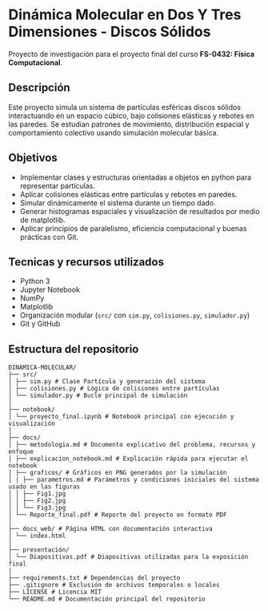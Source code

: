 # Dinámica Molecular en Dos Y Tres Dimensiones - Discos Sólidos

Proyecto de investigación para el proyecto final del curso **FS-0432: Física Computacional**.

## Descripción
Este proyecto simula un sistema de partículas esféricas discos sólidos interactuando en un espacio cúbico, bajo colisiones elásticas y rebotes en las paredes. Se estudian patrones de movimiento, distribución espacial y comportamiento colectivo usando simulación molecular básica.

## Objetivos

- Implementar clases y estructuras orientadas a objetos en python para representar partículas.
- Aplicar colisiones elásticas entre partículas y rebotes en paredes.
- Simular dinámicamente el sistema durante un tiempo dado.
- Generar histogramas espaciales y visualización de resultados por medio de matplotlib.
- Aplicar principios de paralelismo, eficiencia computacional y buenas prácticas con Git.

## Tecnicas y recursos utilizados 

- Python 3
- Jupyter Notebook
- NumPy
- Matplotlib
- Organización modular (`src/` con `sim.py`, `colisiones.py`, `simulador.py`)
- Git y GitHub

## Estructura del repositorio

```plaintext
DINAMICA-MOLECULAR/
├── src/
│ ├── sim.py # Clase Partícula y generación del sistema
│ ├── colisiones.py # Lógica de colisiones entre partículas
│ └── simulador.py # Bucle principal de simulación
│
├── notebook/
│ └── proyecto_final.ipynb # Notebook principal con ejecución y visualización
│
├── docs/
│ ├── metodologia.md # Documento explicativo del problema, recursos y enfoque
│ ├── explicacion_notebook.md # Explicación rápida para ejecutar el notebook
│ ├── graficos/ # Gráficos en PNG generados por la simulación
│ | ├── parametros.md # Parámetros y condiciones iniciales del sistema usado en las figuras
│ │ ├── Fig1.jpg
│ │ ├── Fig2.jpg
│ │ └── Fig3.jpg
│ └── Reporte_final.pdf # Reporte del proyecto en formato PDF
│
├── docs_web/ # Página HTML con documentación interactiva
│ └── index.html
│
├── presentación/
│ └── Diapositivas.pdf # Diapositivas utilizadas para la exposición final
│
├── requirements.txt # Dependencias del proyecto
├── .gitignore # Exclusión de archivos temporales o locales
├── LICENSE # Licencia MIT
└── README.md # Documentación principal del repositorio
